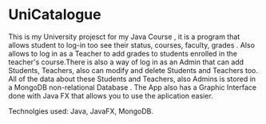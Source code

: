 # UniCatalogue

This is my University projesct for my Java Course , it is a program that allows student to log-in too see their status, courses, faculty, grades . Also allows to log in as a Teacher to add grades to students enrolled in the teacher's course.There is also a way of log in as an Admin that can add Students, Teachers, also can modify and delete Students and Teachers too. All of the data about these Students and Teachers, also Admins is stored in a MongoDB non-relational Database . 
The App also has a Graphic Interface done with Java FX that allows you to use the aplication easier.

Technolgies used: Java, JavaFX, MongoDB.

